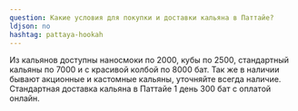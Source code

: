```yaml
---
question: Какие условия для покупки и доставки кальяна в Паттайе?
ldjson: no
hashtag: pattaya-hookah
---
```


Из кальянов доступны наносмоки по 2000, кубы по 2500, стандартный кальяны по 7000 и с красивой колбой по 8000 бат. Так же в наличии бывают акционные и кастомные кальяны, уточняйте всегда наличие. Стандартная доставка кальяна в Паттайе 1 день 300 бат с оплатой онлайн.
